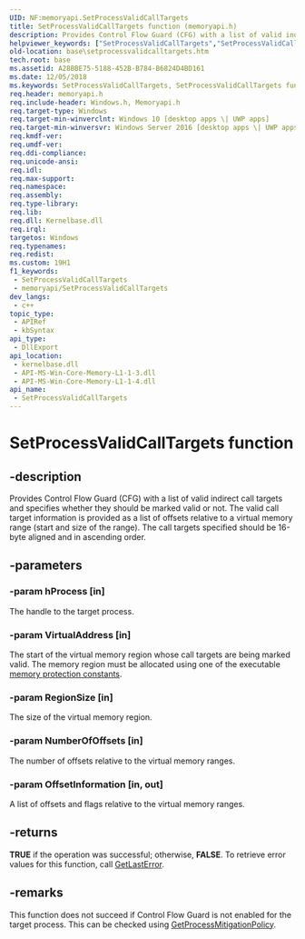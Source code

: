 ```yaml
---
UID: NF:memoryapi.SetProcessValidCallTargets
title: SetProcessValidCallTargets function (memoryapi.h)
description: Provides Control Flow Guard (CFG) with a list of valid indirect call targets and specifies whether they should be marked valid or not.
helpviewer_keywords: ["SetProcessValidCallTargets","SetProcessValidCallTargets function","base.setprocessvalidcalltargets","winbase/SetProcessValidCallTargets"]
old-location: base\setprocessvalidcalltargets.htm
tech.root: base
ms.assetid: A28BBE75-5188-452B-B784-B6824D4BD161
ms.date: 12/05/2018
ms.keywords: SetProcessValidCallTargets, SetProcessValidCallTargets function, base.setprocessvalidcalltargets, winbase/SetProcessValidCallTargets
req.header: memoryapi.h
req.include-header: Windows.h, Memoryapi.h
req.target-type: Windows
req.target-min-winverclnt: Windows 10 [desktop apps \| UWP apps]
req.target-min-winversvr: Windows Server 2016 [desktop apps \| UWP apps]
req.kmdf-ver: 
req.umdf-ver: 
req.ddi-compliance: 
req.unicode-ansi: 
req.idl: 
req.max-support: 
req.namespace: 
req.assembly: 
req.type-library: 
req.lib: 
req.dll: Kernelbase.dll
req.irql: 
targetos: Windows
req.typenames: 
req.redist: 
ms.custom: 19H1
f1_keywords:
 - SetProcessValidCallTargets
 - memoryapi/SetProcessValidCallTargets
dev_langs:
 - c++
topic_type:
 - APIRef
 - kbSyntax
api_type:
 - DllExport
api_location:
 - kernelbase.dll
 - API-MS-Win-Core-Memory-L1-1-3.dll
 - API-MS-Win-Core-Memory-L1-1-4.dll
api_name:
 - SetProcessValidCallTargets
---
```


# SetProcessValidCallTargets function


## -description

Provides Control Flow Guard (CFG) with a list of valid indirect call targets and specifies whether they should be marked valid or not. The valid call target information is provided as a list of offsets relative to a virtual memory range (start and size of the range). The call targets specified should be 16-byte aligned and in ascending order.

## -parameters

### -param hProcess [in]

The handle to the target process.

### -param VirtualAddress [in]

The start of the virtual memory region whose call targets are being marked valid. The memory region must be allocated using one of the executable [memory protection constants](/windows/desktop/Memory/memory-protection-constants).

### -param RegionSize [in]

The size of the virtual memory region.

### -param NumberOfOffsets [in]

The number of offsets relative to the virtual memory ranges.

### -param OffsetInformation [in, out]

A list of offsets and flags relative to the virtual memory ranges.

## -returns

<b>TRUE</b> if the operation was successful; otherwise, <b>FALSE</b>. To retrieve error values for this function, call [GetLastError](/windows/desktop/api/errhandlingapi/nf-errhandlingapi-getlasterror).

## -remarks

This function does not succeed if Control Flow Guard is not enabled for the target process. This can be checked using [GetProcessMitigationPolicy](/windows/win32/api/processthreadsapi/nf-processthreadsapi-getprocessmitigationpolicy).

